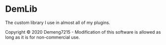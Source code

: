 # DemLib
The custom library I use in almost all of my plugins.


Copyright © 2020 Demeng7215 - Modification of this software is allowed as long as it is for non-commercial use.
